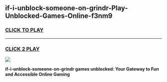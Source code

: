 
## if-i-unblock-someone-on-grindr-Play-Unblocked-Games-Online-f3nm9
<h3>
<a href="https://premium76.site?title=if-i-unblock-someone-on-grindr&ref=25A">CLICK TO PLAY</a></h3>
<hr>

<h3>
<a href="https://premium76.site?title=if-i-unblock-someone-on-grindr&ref=25A">CLICK 2 PLAY</a>
  
</h3>

<a href="https://premium76.site?title=if-i-unblock-someone-on-grindr&ref=25A"><img src="https://clearcache.store/games.png"></a>


**if-i-unblock-someone-on-grindr games unblocked: Your Gateway to Fun and Accessible Online Gaming**

